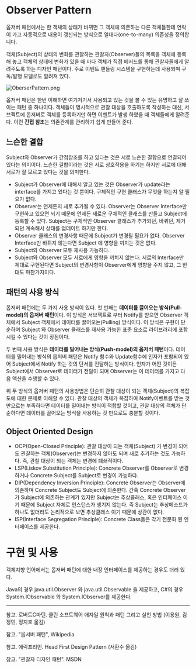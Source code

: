 # Observer Pattern

옵저버 패턴에서는 한 객체의 상태가 바뀌면 그 객체에 의존하는 다른 객체들한테 연락이 가고 자동적으로 내용이 갱신되는 방식으로 일대다(one-to-many) 의존성을 정의합니다. 

객체(Subject)의 상태의 변화를 관찰하는 관찰자(Observer)들의 목록을 객체에 등록해 놓고 객체의 상태에 변화가 있을 때 마다 객체가 직접 메서드를 통해 관찰자들에게 알려주도록 하는 디자인 패턴이다. 주로 이벤트 핸들링 시스템을 구현하는데 사용되며 구독/발행 모델로도 알려져 있다.

![OberserPattern.png](http://www.plantuml.com/plantuml/svg/POvB2i9038RtEKMe6nzCyGIbu5v1Jp2TfbAPFaWo1T7UNR4FiDs5B___9QcePGsLXx9Mui8wmaicn1tn2n0FeSsj4lHWCr6sJj5vAuAta3t8wIzpfNifIZmLjxk1Lar7VsnpRhGidXEJB-nXy9sQsZ7fd5_WyHp0EA19ecCSxoES2qi3cj2QTx8Ep8fXFwdNVK-5ccJrGqfr7Yh_0G00)

옵저버 패턴은 한번 이해하면 여기저기서 사용되고 있는 것을 볼 수 있는 유명하고 잘 쓰이는 패턴 중 하나이다. 객체들이 명시적으로 관찰 대상을 호출하도록 작성하는 대신, 서브젝트에 옵저버로 객체를 등록하기만 하면 이벤트가 발생 하였을 때 객체들에게 알려준다. 이런 **간접 참조**는 의존관계를 관리하기 쉽게 만들어 준다. 

## 느슨한 결합

Subject와 Observer가 간접참조를 하고 있다는 것은 서로 느슨한 결합으로 연결되어 있다는 의미이다. 느슨한 결합이라는 것은 서로 상호작용을 하기는 하지만 서로에 대해 서로가 잘 모르고 있다는 것을 의미한다. 

- Subject가 Observer에 대해서 알고 있는 것은 Observer가 update라는 interface를 가지고 있다는 것 뿐이다. 구체적인 구현 클래스가 무엇을 하는지 알 필요가 없다.
- Observer는 언제든지 새로 추가될 수 있다. Observer는 Observer Interface만 구현하고 있으면 되기 때문에 언제든 새로운 구체적인 클래스를 만들고 Subject에 등록할 수 있다. Subject는 구체적인 Observer 클래스가 추가되던, 바뀌던, 제거되던 계속해서 상태를 업데이트 하기만 한다.
- Observer 클래스의 변경사항 때문에 Subject가 변경될 필요가 없다. Observer Interface만 바뀌지 않는다면 Subject 에 영향을 끼치는 것은 없다.
- Subject와 Observer 모두 재사용 가능하다.
- Subject와 Observer 모두 서로에게 영향을 끼치지 않는다. 서로의 Interface만 제대로 구현된다면 Subject의 변경사항이 Observer에게 영향을 주지 않고, 그 반대도 마찬가지이다.

## 패턴의 사용 방식

옵저버 패턴에는 두 가지 사용 방식이 있다. 첫 번째는 **데이터를 끌어오는 방식(Pull-model)의 옵저버 패턴**이다. 이 방식은 서브젝트로 부터 Notify를 받으면 Observer 객체에서 Subject 객체에서 데이터를 끌어오는(Pulling) 방식이다. 이 방식은 구현이 단순하며 Subject 와 Observer 클래스를 재사용 가능한 표준 요소로 라이브러리에 포함시킬 수 있다는 것이 장점이다. 

두 번째 사용 방식은 **데이터를 밀어내는 방식(Push-model)의 옵저버 패턴**이다. 데이터를 밀어내는 방식의 옵저버 패턴은 Notify 함수와 Update함수에 인자가 포함되어 있어 Subject에서 Notify 하는 것의 단서를 전달하는 방식이다. 인자가 어떤 것이든 Subject에서 Observer로 데이터가 전달이 되며 Observer는 이 데이터를 가지고 다음 액션을 수행할 수 있다. 

위 두 방식의 옵저버 패턴의 사용방법은 단순히 관찰 대상이 되는 객체(Subject)의 복잡도에 대한 문제로 이해할 수 있다. 관찰 대상의 객체가 복잡하여 Notify이벤트를 받는 것 만으로는 부족하다면  데이터를 밀어내는 방식이 적합할 것이고, 관찰 대상의 객체가 단순하다면 데이터를 끌어오는 방식을 사용하는 것 만으로도 충분할 것이다. 

## Object Oriented Design

- OCP(Open-Closed Principle): 관찰 대상이 되는 객체(Subject) 가 변경이 되어도 관찰하는 객체(Observer)는 변경하지 않아도 되며 새로 추가하는 것도 가능하다. 즉, 관찰 대상이 되는 객체는 변경에 폐쇄적이다.
- LSP(Liskov Substitution Principle): Concrete Observer를 Observer로 변경하거나 Concrete Subject를 Subject로 변경이 가능하다.
- DIP(Dependency Inversion Principle): Concrete Observer는 Observer에 의존하며 Concrete Subject도 Subject에 의존한다. 간혹 Concrete Observer가 Subject에 의존하는 관계가 있지만 Subject는 추상클래스, 혹은 인터페이스 이기 때문에 Subject 자체로 인스턴스가 생기지 않는다. 즉 Subject는 추상메소드가 하나도 없더라도 논리적으로 보면 추상클래스 이기 때문에 상관이 없다.
- ISP(Interface Segregation Principle): Concrete Class들은 각기 전문화 된 인터페이스를 제공한다.

# 구현 및 사용

객체지향 언어에서는 옵저버 패턴에 대한 내장 인터페이스를 제공하는 경우도 더러 있다.

Java의 경우 java.util.Observer 와 java.util.Observable 을 제공하고, C#의 경우 System.IObservable<T> 와 System.IObserver<T>를 제공한다.

---

참고. 로버트C마틴. 클린 소프트웨어 애자일 원칙과 패턴 그리고 실천 방법 (이용원, 김정민, 정지호 옮김) 

참고. "옵서버 패턴", Wikipedia

참고. 에릭프리먼. Head First Design Pattern (서환수 옮김)

참고. "관찰자 디자인 패턴". MSDN
